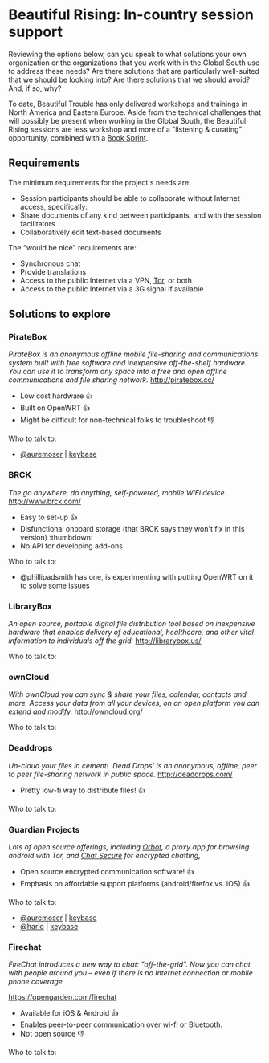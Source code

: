 Beautiful Rising: In-country session support
============================================

Reviewing the options below, can you speak to what solutions your own organization or the organizations that you work with in the Global South use to address these needs? Are there solutions that are particularly well-suited that we should be looking into? Are there solutions that we should avoid? And, if so, why?

To date, Beautiful Trouble has only delivered workshops and trainings in North America and Eastern Europe. Aside from the technical challenges that will possibly be present when working in the Global South, the Beautiful Rising sessions are less workshop and more of a "listening & curating" opportunity, combined with a [Book Sprint](http://www.booksprints.net/).

## Requirements

The minimum requirements for the project's needs are:

* Session participants should be able to collaborate without Internet access, specifically:
* Share documents of any kind between participants, and with the session facilitators
* Collaboratively edit text-based documents

The "would be nice" requirements are:

* Synchronous chat
* Provide translations
* Access to the public Internet via a VPN, [Tor](https://www.torproject.org/), or both
* Access to the public Internet via a 3G signal if available

## Solutions to explore

### PirateBox
_PirateBox is an anonymous offline mobile file-sharing and communications system built with free software and inexpensive off-the-shelf hardware. You can use it to transform any space into a free and open offline communications and file sharing network._
http://piratebox.cc/

* Low cost hardware :thumbsup:
* Built on OpenWRT :thumbsup:
* Might be difficult for non-technical folks to troubleshoot :thumbsdown:

Who to talk to:

* [@auremoser](https://twitter.com/auremoser) | [keybase](https://keybase.io/aure)

### BRCK
_The go anywhere, do anything, self-powered, mobile WiFi device._
http://www.brck.com/

* Easy to set-up :thumbsup:
* Disfunctional onboard storage (that BRCK says they won't fix in this version) :thumbdown:
* No API for developing add-ons

Who to talk to:

* @phillipadsmith has one, is experimenting with putting OpenWRT on it to solve some issues

### LibraryBox
_An open source, portable digital file distribution tool based on inexpensive hardware that enables delivery of educational, healthcare, and other vital information to individuals off the grid._
http://librarybox.us/

Who to talk to:

###  ownCloud
_With ownCloud you can sync & share your files, calendar, contacts and more.
Access your data from all your devices, on an open platform you can extend and modify._
http://owncloud.org/

Who to talk to:

### Deaddrops
_Un-cloud your files in cement! 'Dead Drops’ is an anonymous, offline, peer to peer file-sharing network in public space._
http://deaddrops.com/

* Pretty low-fi way to distribute files! :thumbsup:

Who to talk to:

### Guardian Projects
_Lots of open source offerings, including [Orbot](https://guardianproject.info/apps/orbot/), a proxy app for browsing android with Tor, and [Chat Secure](https://guardianproject.info/apps/chatsecure/) for encrypted chatting,_

* Open source encrypted communication software! :thumbsup:
* Emphasis on affordable support platforms (android/firefox vs. iOS) :thumbsup:

Who to talk to:  

* [@auremoser](https://twitter.com/auremoser) | [keybase](https://keybase.io/aure)  
* [@harlo](https://twitter.com/harlo) | [keybase](https://keybase.io/harlo)

### Firechat
_FireChat introduces a new way to chat: "off-the-grid". Now you can chat with people around you – even if there is no Internet connection or mobile phone coverage_

https://opengarden.com/firechat

* Available for iOS & Android :thumbsup:
* Enables peer-to-peer communication over wi-fi or Bluetooth.
* Not open source :thumbsdown:

Who to talk to:

[aadk]: http://actionaid.org
[bt]: http://beautifultrouble.org
[bsol]: http://beautifulsolutions.info
[brising]: http://beautifulrising.org
[advisorynetwork]: http://beautifulrising.org/news/#announcing-the-first-members-of-the-beautiful-rising-advisory-network
